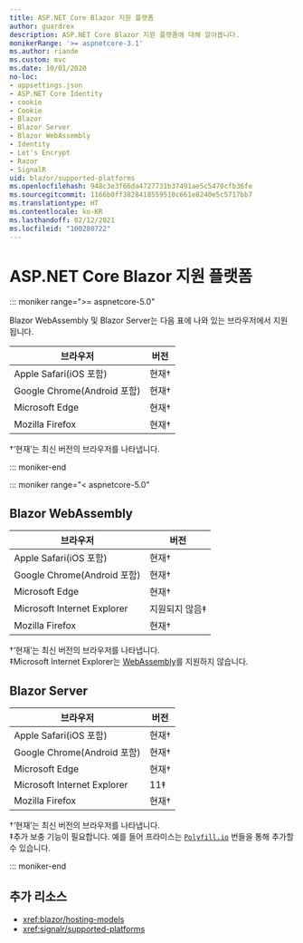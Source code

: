 ```yaml
---
title: ASP.NET Core Blazor 지원 플랫폼
author: guardrex
description: ASP.NET Core Blazor 지원 플랫폼에 대해 알아봅니다.
monikerRange: '>= aspnetcore-3.1'
ms.author: riande
ms.custom: mvc
ms.date: 10/01/2020
no-loc:
- appsettings.json
- ASP.NET Core Identity
- cookie
- Cookie
- Blazor
- Blazor Server
- Blazor WebAssembly
- Identity
- Let's Encrypt
- Razor
- SignalR
uid: blazor/supported-platforms
ms.openlocfilehash: 948c3e3f66da4727731b37491ae5c5470cfb36fe
ms.sourcegitcommit: 1166b0ff3828418559510c661e8240e5c5717bb7
ms.translationtype: HT
ms.contentlocale: ko-KR
ms.lasthandoff: 02/12/2021
ms.locfileid: "100280722"
---
```

# <a name="aspnet-core-blazor-supported-platforms"></a>ASP.NET Core Blazor 지원 플랫폼

::: moniker range=">= aspnetcore-5.0"

Blazor WebAssembly 및 Blazor Server는 다음 표에 나와 있는 브라우저에서 지원됩니다.

| 브라우저                          | 버전         |
| -------------------------------- | --------------- |
| Apple Safari(iOS 포함)      | 현재&dagger; |
| Google Chrome(Android 포함) | 현재&dagger; |
| Microsoft Edge                   | 현재&dagger; |
| Mozilla Firefox                  | 현재&dagger; |  

&dagger;‘현재’는 최신 버전의 브라우저를 나타냅니다.  

::: moniker-end

::: moniker range="< aspnetcore-5.0"

## Blazor WebAssembly

| 브라우저                          | 버전               |
| -------------------------------- | --------------------- |
| Apple Safari(iOS 포함)      | 현재&dagger;       |
| Google Chrome(Android 포함) | 현재&dagger;       |
| Microsoft Edge                   | 현재&dagger;       |
| Microsoft Internet Explorer      | 지원되지 않음&Dagger; |
| Mozilla Firefox                  | 현재&dagger;       |  

&dagger;‘현재’는 최신 버전의 브라우저를 나타냅니다.  
&Dagger;Microsoft Internet Explorer는 [WebAssembly](https://webassembly.org)를 지원하지 않습니다.

## Blazor Server

| 브라우저                          | 버전         |
| -------------------------------- | --------------- |
| Apple Safari(iOS 포함)      | 현재&dagger; |
| Google Chrome(Android 포함) | 현재&dagger; |
| Microsoft Edge                   | 현재&dagger; |
| Microsoft Internet Explorer      | 11&Dagger;      |
| Mozilla Firefox                  | 현재&dagger; |

&dagger;‘현재’는 최신 버전의 브라우저를 나타냅니다.  
&Dagger;추가 보충 기능이 필요합니다. 예를 들어 프라미스는 [`Polyfill.io`](https://polyfill.io/v3/) 번들을 통해 추가할 수 있습니다.

::: moniker-end

## <a name="additional-resources"></a>추가 리소스

* <xref:blazor/hosting-models>
* <xref:signalr/supported-platforms>
